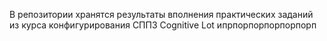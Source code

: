 В репозитории хранятся результаты вполнения практических заданий из курса конфигурирования СППЗ Cognitive Lot
ипрпорпорпорпорпорп